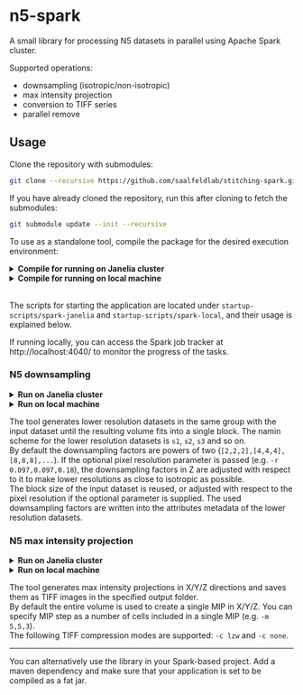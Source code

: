 # n5-spark
A small library for processing N5 datasets in parallel using Apache Spark cluster.

Supported operations:
* downsampling (isotropic/non-isotropic)
* max intensity projection
* conversion to TIFF series
* parallel remove

## Usage

Clone the repository with submodules:

```bash
git clone --recursive https://github.com/saalfeldlab/stitching-spark.git 
```

If you have already cloned the repository, run this after cloning to fetch the submodules:
```bash
git submodule update --init --recursive
```

To use as a standalone tool, compile the package for the desired execution environment:

<details>
<summary><b>Compile for running on Janelia cluster</b></summary>

```bash
mvn clean package
```
</details>

<details>
<summary><b>Compile for running on local machine</b></summary>

```bash
mvn clean package -Pspark-local
```
</details>
<br/>

The scripts for starting the application are located under `startup-scripts/spark-janelia` and `startup-scripts/spark-local`, and their usage is explained below.

If running locally, you can access the Spark job tracker at http://localhost:4040/ to monitor the progress of the tasks.


### N5 downsampling

<details>
<summary><b>Run on Janelia cluster</b></summary>

```bash
spark-janelia/n5-downsample.py 
<number of cluster nodes> 
-n <path to n5 root> 
-i <input dataset> 
[-r <pixel resolution>]
```
</details>

<details>
<summary><b>Run on local machine</b></summary>

```bash
spark-local/n5-downsample.py 
-n <path to n5 root> 
-i <input dataset> 
[-r <pixel resolution>]
```
</details>

The tool generates lower resolution datasets in the same group with the input dataset until the resulting volume fits into a single block. The namin scheme for the lower resolution datasets is `s1`, `s2`, `s3` and so on.<br/>
By default the downsampling factors are powers of two (`[2,2,2],[4,4,4],[8,8,8],...`). If the optional pixel resolution parameter is passed (e.g. `-r 0.097,0.097,0.18`), the downsampling factors in Z are adjusted with respect to it to make lower resolutions as close to isotropic as possible.<br/>
The block size of the input dataset is reused, or adjusted with respect to the pixel resolution if the optional parameter is supplied. The used downsampling factors are written into the attributes metadata of the lower resolution datasets.

### N5 max intensity projection

<details>
<summary><b>Run on Janelia cluster</b></summary>

```bash
spark-janelia/n5-mips.py 
<number of cluster nodes> 
-n <path to n5 root> 
-i <input dataset> 
-o <output path> 
[-c <tiff compression>]
[-m <mip step>]
```
</details>

<details>
<summary><b>Run on local machine</b></summary>

```bash
spark-local/n5-mips.py 
-n <path to n5 root> 
-i <input dataset> 
-o <output path> 
[-c <tiff compression>]
[-m <mip step>]
```
</details>

The tool generates max intensity projections in X/Y/Z directions and saves them as TIFF images in the specified output folder.<br/>
By default the entire volume is used to create a single MIP in X/Y/Z. You can specify MIP step as a number of cells included in a single MIP (e.g. `-m 5,5,3`).<br/>
The following TIFF compression modes are supported: `-c lzw` and `-c none`.


-------------------------------------------------------------

You can alternatively use the library in your Spark-based project. Add a maven dependency and make sure that your application is set to be compiled as a fat jar.
